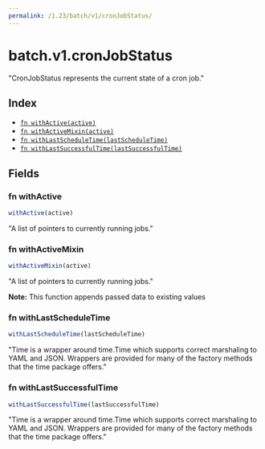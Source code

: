 ```yaml
---
permalink: /1.23/batch/v1/cronJobStatus/
---
```


# batch.v1.cronJobStatus

"CronJobStatus represents the current state of a cron job."

## Index

* [`fn withActive(active)`](#fn-withactive)
* [`fn withActiveMixin(active)`](#fn-withactivemixin)
* [`fn withLastScheduleTime(lastScheduleTime)`](#fn-withlastscheduletime)
* [`fn withLastSuccessfulTime(lastSuccessfulTime)`](#fn-withlastsuccessfultime)

## Fields

### fn withActive

```ts
withActive(active)
```

"A list of pointers to currently running jobs."

### fn withActiveMixin

```ts
withActiveMixin(active)
```

"A list of pointers to currently running jobs."

**Note:** This function appends passed data to existing values

### fn withLastScheduleTime

```ts
withLastScheduleTime(lastScheduleTime)
```

"Time is a wrapper around time.Time which supports correct marshaling to YAML and JSON.  Wrappers are provided for many of the factory methods that the time package offers."

### fn withLastSuccessfulTime

```ts
withLastSuccessfulTime(lastSuccessfulTime)
```

"Time is a wrapper around time.Time which supports correct marshaling to YAML and JSON.  Wrappers are provided for many of the factory methods that the time package offers."